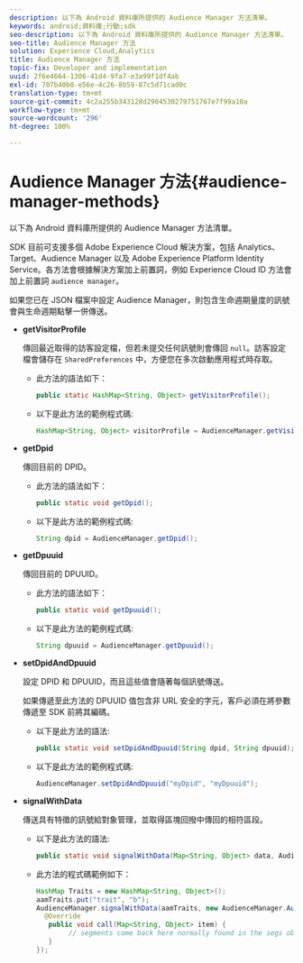 ```yaml
---
description: 以下為 Android 資料庫所提供的 Audience Manager 方法清單。
keywords: android;資料庫;行動;sdk
seo-description: 以下為 Android 資料庫所提供的 Audience Manager 方法清單。
seo-title: Audience Manager 方法
solution: Experience Cloud,Analytics
title: Audience Manager 方法
topic-fix: Developer and implementation
uuid: 2f6e4664-1306-41d4-9fa7-e3a99f1df4ab
exl-id: 707b40b8-e56e-4c26-8b59-87c5d71cad0c
translation-type: tm+mt
source-git-commit: 4c2a255b343128d2904530279751767e7f99a10a
workflow-type: tm+mt
source-wordcount: '296'
ht-degree: 100%

---
```


# Audience Manager 方法{#audience-manager-methods}

以下為 Android 資料庫所提供的 Audience Manager 方法清單。

SDK 目前可支援多個 Adobe Experience Cloud 解決方案，包括 Analytics、Target、Audience Manager 以及 Adobe Experience Platform Identity Service。各方法會根據解決方案加上前置詞，例如 Experience Cloud ID 方法會加上前置詞 `audience manager`。

如果您已在 JSON 檔案中設定 Audience Manager，則包含生命週期量度的訊號會與生命週期點擊一併傳送。

* **getVisitorProfile**

   傳回最近取得的訪客設定檔，但若未提交任何訊號則會傳回 `null`。訪客設定檔會儲存在 `SharedPreferences` 中，方便您在多次啟動應用程式時存取。

   * 此方法的語法如下：

      ```java
      public static HashMap<String, Object> getVisitorProfile(); 
      ```

   * 以下是此方法的範例程式碼:

      ```java
      HashMap<String, Object> visitorProfile = AudienceManager.getVisitorProfile(); 
      ```

* **getDpid**

   傳回目前的 DPID。

   * 此方法的語法如下：

      ```java
      public static void getDpid(); 
      ```

   * 以下是此方法的範例程式碼:

      ```java
      String dpid = AudienceManager.getDpid(); 
      ```

* **getDpuuid**

   傳回目前的 DPUUID。

   * 此方法的語法如下：

      ```java
      public static void getDpuuid(); 
      ```

   * 以下是此方法的範例程式碼:

      ```java
      String dpuuid = AudienceManager.getDpuuid(); 
      ```

* **setDpidAndDpuuid**

   設定 DPID 和 DPUUID，而且這些值會隨著每個訊號傳送。

   如果傳遞至此方法的 DPUUID 值包含非 URL 安全的字元，客戶必須在將參數傳遞至 SDK 前將其編碼。

   * 以下是此方法的語法:

      ```java
      public static void setDpidAndDpuuid(String dpid, String dpuuid); 
      ```

   * 以下是此方法的範例程式碼:

      ```java
      AudienceManager.setDpidAndDpuuid("myDpid", "myDpuuid"); 
      ```

* **signalWithData**

   傳送具有特徵的訊號給對象管理，並取得區塊回撥中傳回的相符區段。

   * 以下是此方法的語法:

      ```java
      public static void signalWithData(Map<String, Object> data, AudienceManagerCallback<Map<String, Object>> callback);
      ```

   * 此方法的程式碼範例如下：

      ```java
      HashMap Traits = new HashMap<String, Object>();
      aamTraits.put("trait", "b");
      AudienceManager.signalWithData(aamTraits, new AudienceManager.AudienceManagerCallback<Map<String, Object>> () {
        @Override
         public void call(Map<String, Object> item) { 
              // segments come back here normally found in the segs object of your json 
         }
      });
      ```
